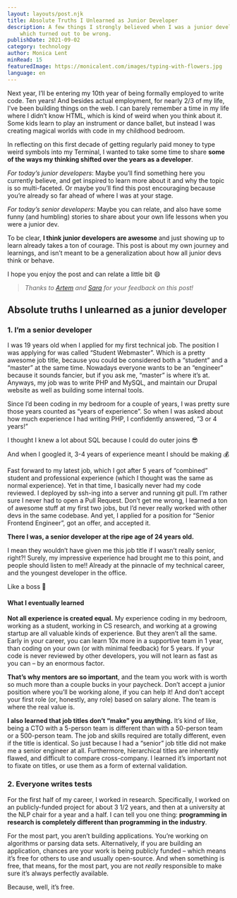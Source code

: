 ```yaml
---
layout: layouts/post.njk
title: Absolute Truths I Unlearned as Junior Developer
description: A few things I strongly believed when I was a junior developer
    which turned out to be wrong.
publishDate: 2021-09-02
category: technology
author: Monica Lent
minRead: 15
featuredImage: https://monicalent.com/images/typing-with-flowers.jpg
language: en
---
```


<!-- @format -->

<!--StartFragment-->

Next year, I’ll be entering my 10th year of being formally employed to write code. Ten years! And besides actual employment, for nearly 2/3 of my life, I’ve been building things on the web. I can barely remember a time in my life where I didn’t know HTML, which is kind of weird when you think about it. Some kids learn to play an instrument or dance ballet, but instead I was creating magical worlds with code in my childhood bedroom.

In reflecting on this first decade of getting regularly paid money to type weird symbols into my Terminal, I wanted to take some time to share **some of the ways my thinking shifted over the years as a developer**.

_For today’s junior developers_: Maybe you’ll find something here you currently believe, and get inspired to learn more about it and why the topic is so multi-faceted. Or maybe you’ll find this post encouraging because you’re already so far ahead of where I was at your stage.

_For today’s senior developers_: Maybe you can relate, and also have some funny (and humbling) stories to share about your own life lessons when you were a junior dev.

To be clear, **I think junior developers are awesome** and just showing up to learn already takes a ton of courage. This post is about my own journey and learnings, and isn’t meant to be a generalization about how all junior devs think or behave.

I hope you enjoy the post and can relate a little bit 😄

> _Thanks to [Artem](https://twitter.com/iamsapegin) and [Sara](https://twitter.com/NikkitaFTW) for your feedback on this post!_

## Absolute truths I unlearned as a junior developer

### 1. I’m a senior developer

I was 19 years old when I applied for my first technical job. The position I was applying for was called “Student Webmaster”. Which is a pretty awesome job title, because you could be considered both a “student” and a “master” at the same time. Nowadays everyone wants to be an “engineer” because it sounds fancier, but if you ask me, “master” is where it’s at. Anyways, my job was to write PHP and MySQL, and maintain our Drupal website as well as building some internal tools.

Since I’d been coding in my bedroom for a couple of years, I was pretty sure those years counted as “years of experience”. So when I was asked about how much experience I had writing PHP, I confidently answered, “3 or 4 years!”

I thought I knew a lot about SQL because I could do outer joins 😎

And when I googled it, 3-4 years of experience meant I should be making 💰

Fast forward to my latest job, which I got after 5 years of “combined” student and professional experience (which I thought was the same as normal experience). Yet in that time, I basically never had my code reviewed. I deployed by ssh-ing into a server and running git pull. I’m rather sure I never had to open a Pull Request. Don’t get me wrong, I learned a ton of awesome stuff at my first two jobs, but I’d never really worked with other devs in the same codebase. And yet, I applied for a position for “Senior Frontend Engineer”, got an offer, and accepted it.

**There I was, a senior developer at the ripe age of 24 years old.**

I mean they wouldn’t have given me this job title if I wasn’t really senior, right?! Surely, my impressive experience had brought me to this point, and people should listen to me!! Already at the pinnacle of my technical career, and the youngest developer in the office.

Like a boss 💅

#### What I eventually learned

**Not all experience is created equal.** My experience coding in my bedroom, working as a student, working in CS research, and working at a growing startup are all valuable kinds of experience. But they aren’t all the same. Early in your career, you can learn 10x more in a supportive team in 1 year, than coding on your own (or with minimal feedback) for 5 years. If your code is never reviewed by other developers, you will not learn as fast as you can – by an enormous factor.

**That’s why mentors are so important**, and the team you work with is worth so much more than a couple bucks in your paycheck. Don’t accept a junior position where you’ll be working alone, if you can help it! And don’t accept your first role (or, honestly, any role) based on salary alone. The team is where the real value is.

**I also learned that job titles don’t “make” you anything.** It’s kind of like, being a CTO with a 5-person team is different than with a 50-person team or a 500-person team. The job and skills required are totally different, even if the title is identical. So just because I had a “senior” job title did not make me a senior engineer at all. Furthermore, hierarchical titles are inherently flawed, and difficult to compare cross-company. I learned it’s important not to fixate on titles, or use them as a form of external validation.

### 2. Everyone writes tests

For the first half of my career, I worked in research. Specifically, I worked on an publicly-funded project for about 3 1/2 years, and then at a university at the NLP chair for a year and a half. I can tell you one thing: **programming in research is completely different than programming in the industry**.

For the most part, you aren’t building applications. You’re working on algorithms or parsing data sets. Alternatively, if you are building an application, chances are your work is being publicly funded – which means it’s free for others to use and usually open-source. And when something is free, that means, for the most part, you are not *really* responsible to make sure it’s always perfectly available.

Because, well, it’s free.
